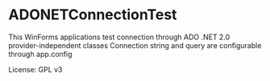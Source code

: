 ADONETConnectionTest
====================

This WinForms applications test connection through ADO .NET 2.0 provider-independent classes
Connection string and query are configurable through app.config

License: GPL v3

